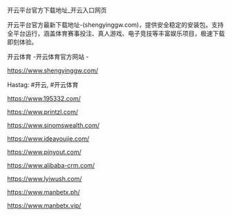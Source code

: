 开云平台官方下载地址_开云入口网页

开云平台官方最新下载地址-(shengyinggw.com)，提供安全稳定的安装包。支持全平台运行，涵盖体育赛事投注、真人游戏、电子竞技等丰富娱乐项目，极速下载即刻体验。

开云体育 -开云体育官方网站 -

https://www.shengyinggw.com/

Hastag: #开云, #开云体育

https://www.195332.com/

https://www.printzl.com/

https://www.sinomswealth.com/

https://www.ideayoujie.com/

https://www.pinyout.com/

https://www.alibaba-crm.com/

https://www.lyiwush.com/

https://www.manbetx.ph/

https://www.manbetx.vip/
